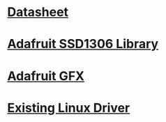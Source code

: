 # [Datasheet](https://cdn-shop.adafruit.com/datasheets/SSD1306.pdf)

# [Adafruit SSD1306 Library](https://github.com/adafruit/Adafruit_SSD1306)

# [Adafruit GFX](https://cdn-learn.adafruit.com/downloads/pdf/adafruit-gfx-graphics-library.pdf)

# [Existing Linux Driver](https://github.com/Dev4Embedded/ssd1306)
